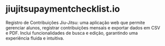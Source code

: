 # jiujitsupaymentchecklist.io
Registro de Contribuições Jiu-Jitsu: uma aplicação web que permite gerenciar alunos, registrar contribuições mensais e exportar dados em CSV e PDF. Inclui funcionalidades de busca e edição, garantindo uma experiência fluida e intuitiva.
